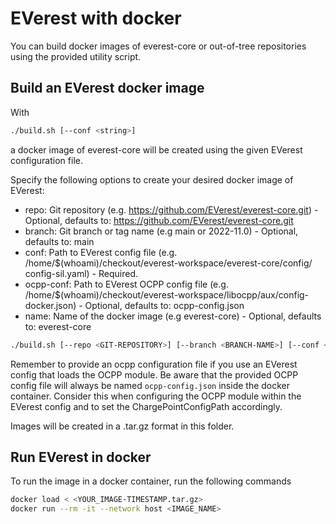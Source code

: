 # EVerest with docker

You can build docker images of everest-core or out-of-tree repositories using the provided utility script. 

## Build an EVerest docker image

With 

```bash
./build.sh [--conf <string>]
```

a docker image of everest-core will be created using the given EVerest configuration file.

Specify the following options to create your desired docker image of EVerest:
  
* repo: Git repository (e.g. https://github.com/EVerest/everest-core.git) - Optional, defaults to: https://github.com/EVerest/everest-core.git
* branch: Git branch or tag name (e.g main or 2022-11.0) - Optional, defaults to: main
* conf: Path to EVerest config file (e.g. /home/$(whoami)/checkout/everest-workspace/everest-core/config/ config-sil.yaml) - Required.
* ocpp-conf: Path to EVerest OCPP config file (e.g. /home/$(whoami)/checkout/everest-workspace/libocpp/aux/config-docker.json) - Optional, defaults to: ocpp-config.json
* name: Name of the docker image (e.g everest-core) - Optional, defaults to: everest-core

```bash
./build.sh [--repo <GIT-REPOSITORY>] [--branch <BRANCH-NAME>] [--conf <EVEREST-CONFIG>] [--ocpp-conf <OCPP-CONFIG>] [--name <IMAGE-NAME>]
```
Remember to provide an ocpp configuration file if you use an EVerest config that loads the OCPP module. Be aware that the provided OCPP config file will always be named `ocpp-config.json` inside the docker container. Consider this when configuring the OCPP module within the EVerest config and to set the ChargePointConfigPath accordingly.

Images will be created in a .tar.gz format in this folder.

## Run EVerest in docker

To run the image in a docker container, run the following commands

```bash
docker load < <YOUR_IMAGE-TIMESTAMP.tar.gz>
docker run --rm -it --network host <IMAGE_NAME>
```
